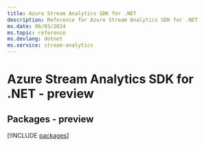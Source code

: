 ```yaml
---
title: Azure Stream Analytics SDK for .NET
description: Reference for Azure Stream Analytics SDK for .NET
ms.date: 06/03/2024
ms.topic: reference
ms.devlang: dotnet
ms.service: stream-analytics
---
```

# Azure Stream Analytics SDK for .NET - preview
## Packages - preview
[!INCLUDE [packages](stream-analytics-index.md)]